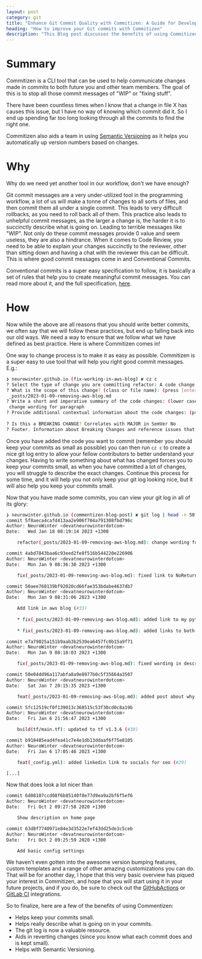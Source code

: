 ```yaml
---
layout: post
category: git
title: "Enhance Git Commit Quality with Commitizen: A Guide for Developers"
heading: "How to improve your Git commits with Commitizen"
description: "This Blog post discusses the benefits of using Commitizen a CLI tool that helps in the writing of meaningful Git commit messages and follows the Conventional Commits specification."
---
```

# Summary

Commitizen is a CLI tool that can be used to help communicate changes made in
commits to both future you and other team members. The goal of this is to stop
all those commit messages of "WIP" or "fixing stuff".

There have been countless times when I know that a change in file X has causes
this issue, but I have no way of knowing which commit did it. So I end up
spending far too long looking through all the commits to find the right one.

Commitizen also aids a team in using [Semantic Versioning](https://semver.org/)
as it helps you automatically up version numbers based on changes.

# Why

Why do we need yet another tool in our workflow, don't we have enough? 

Git commit messages are a very under-utilized tool in the programming workflow,
a lot of us will make a tonne of changes to all sorts of files, and then commit
them all under a single commit. This leads to very difficult rollbacks, as you
need to roll back all of them. This practice also leads to unhelpful commit
messages, as the larger a change is, the harder it is to succinctly describe
what is going on. Leading to terrible messages like "WIP". Not only do these
commit messages provide 0 value and seem useless, they are also a hindrance.
When it comes to Code Review, you need to be able to explain your changes
succinctly to the reviewer, other than sitting down and having a chat with the
reviewer this can be difficult.  This is where good commit messages come in and
Conventional Commits.

Conventional commits is a super easy specification to follow, it is basically a
set of rules that help you to create meaningful commit messages. You can read
more about it, and the full specification,
[here](https://www.conventionalcommits.org/en/v1.0.0/#summary).

# How

Now while the above are all reasons that you should write better commits, we
often say that we will follow these practices, but end up falling back into our
old ways. We need a way to ensure that we follow what we have defined as best
practice. Here is where Commitizen comes in! 

One way to change process is to make it as easy as possible. Commitizen is a
super easy to use tool that will help you right good commit messages. E.g.:
```bash
❯ neurowinter.github.io (fix-working-in-aws-blog) ✘ cz c
? Select the type of change you are committing refactor: A code change that neither fixes a bug nor adds a feature
? What is the scope of this change? (class or file name): (press [enter] to skip)
 _posts/2023-01-09-removing-aws-blog.md
? Write a short and imperative summary of the code changes: (lower case and no period)
 change wording for paragraph
? Provide additional contextual information about the code changes: (press [enter] to skip)
 
? Is this a BREAKING CHANGE? Correlates with MAJOR in SemVer No
? Footer. Information about Breaking Changes and reference issues that this commit closes: (press [enter] to skip)
```

Once you have added the code you want to commit (remember you should keep your
commits as small as possible) you can then run `cz c` to create a nice git log
entry to allow your fellow contributors to better understand your changes.
Having to write something about what has changed forces you to keep your
commits small, as when you have committed a lot of changes, you will struggle
to describe the exact changes. Continue this process for some time, and it will
help you not only keep your git log looking nice, but it will also help you
keep your commits small.

Now that you have made some commits, you can view your git log in all of its glory:
```bash
❯ neurowinter.github.io (commentizen-blog-post) ✘ git log | head -n 50
commit 5f8aeca4cafd413aa2e906f704a791308fbd796c
Author: NeuroWinter <devatneurowinterdotcom>
Date:   Wed Jan 18 08:19:14 2023 +1300

    refactor(_posts/2023-01-09-removing-aws-blog.md): change wording for paragraph (#35)

commit 4abd7843baa6c93eed2fe8f516b544220e226906
Author: NeuroWinter <devatneurowinterdotcom>
Date:   Mon Jan 9 08:36:30 2023 +1300

    fix(_posts/2023-01-09-removing-aws-blog.md): fixed link to NoReturn post (#34)

commit 50aee760139bf92020cd66fae353bdabe4637db7
Author: NeuroWinter <devatneurowinterdotcom>
Date:   Mon Jan 9 08:31:06 2023 +1300

    Add link in aws blog (#33)
    
    * fix(_posts/2023-01-09-removing-aws-blog.md): added link to my python no return post
    
    * fix(_posts/2023-01-09-removing-aws-blog.md): added links to both .dev and .com sites

commit e7a79025a151b9aab3b2539ea6457fc0b15a9f71
Author: NeuroWinter <devatneurowinterdotcom>
Date:   Mon Jan 9 08:18:03 2023 +1300

    fix(_posts/2023-01-09-removing-aws-blog.md): fixed wording in description (#32)

commit 50e04dd96a117abfa8a9e8977b0c5f35664a3507
Author: NeuroWinter <devatneurowinterdotcom>
Date:   Sat Jan 7 20:15:35 2023 +1300

    feat(_posts/2023-01-09-removing-aws-blog.md): added post about why i stopped hosting at aws (#31)

commit 5fc12519cf0f139013c368515c53f30cd0c8a19b
Author: NeuroWinter <devatneurowinterdotcom>
Date:   Fri Jan 6 21:56:47 2023 +1300

    build(tf/main.tf): updated to tf v1.3.6 (#30)

commit b918485ead4fea41c7e4e1db13ddaaf6f75e8105
Author: NeuroWinter <devatneurowinterdotcom>
Date:   Fri Jan 6 17:05:46 2023 +1300

    feat(_config.yml): added linkedin link to socials for seo (#29)

[...]

```
Now that does look a lot nicer than 
```bash
commit 6d08107ccd08f6b85140f8e77d9ea9a2bf6f5ef6
Author: NeuroWinter <devatneurowinterdotcom>
Date:   Fri Oct 2 09:27:58 2020 +1300

    Show description on home page

commit 63d8f7740971e84e3d3522e7ef43dd25de3c5ceb
Author: NeuroWinter <devatneurowinterdotcom>
Date:   Fri Oct 2 09:25:59 2020 +1300

    Add basic config settings
```

We haven't even gotten into the awesome version bumping features, custom templates and a range of other amazing customizations you can do. That will be for another day, I hope that this very basic overview has piqued your interest in Commitizen, and hope that you will start using it in your future projects, and if you do, be sure to check out the [GitHubActions](https://commitizen-tools.github.io/commitizen/tutorials/github_actions/) or [GitLab CI](https://commitizen-tools.github.io/commitizen/tutorials/gitlab_ci/) integrations.

So to finalize, here are a few of the benefits of using Commentizen:
* Helps keep your commits small.
* Helps really describe what is going on in your commits.
* The git log is now a valuable resource.
* Aids in reverting changes (since you know what each commit does and is kept small).
* Helps with Semantic Versioning.
